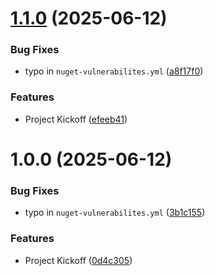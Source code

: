 # [1.1.0](https://github.com/TechNobre/PowerUtils.BenchmarkDotnet.Reporter/compare/v1.0.0...v1.1.0) (2025-06-12)


### Bug Fixes

* typo in `nuget-vulnerabilites.yml` ([a8f17f0](https://github.com/TechNobre/PowerUtils.BenchmarkDotnet.Reporter/commit/a8f17f0a4d826c34895b5f5fdefd715c2ad66fc5))


### Features

* Project Kickoff ([efeeb41](https://github.com/TechNobre/PowerUtils.BenchmarkDotnet.Reporter/commit/efeeb41fa2e64cf7c74ebea4d3ad55fefa69f685))

# 1.0.0 (2025-06-12)


### Bug Fixes

* typo in `nuget-vulnerabilites.yml` ([3b1c155](https://github.com/TechNobre/PowerUtils.BenchmarkDotnet.Reporter/commit/3b1c15582284452d55351db9380a815623aab9f2))


### Features

* Project Kickoff ([0d4c305](https://github.com/TechNobre/PowerUtils.BenchmarkDotnet.Reporter/commit/0d4c3056ed38888ffe881efb7613f3036551b6c5))
